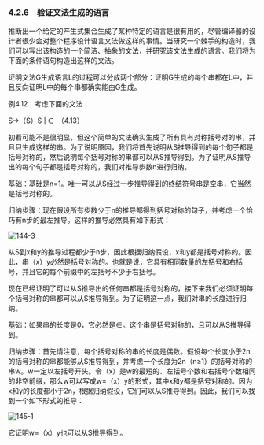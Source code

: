 ### 4.2.6　验证文法生成的语言

推断出一个给定的产生式集合生成了某种特定的语言是很有用的，尽管编译器的设计者很少会对整个程序设计语言文法做这样的事情。当研究一个棘手的构造时，我们可以写出该构造的一个简洁、抽象的文法，并研究该文法生成的语言。我们将为下面的条件语句构造出这样的文法。

证明文法G生成语言L的过程可以分成两个部分：证明G生成的每个串都在L中，并且反向证明L中的每个串都确实能由G生成。

例4.12　考虑下面的文法：

S→（S）S | ∈　（4.13）

初看可能不是很明显，但这个简单的文法确实生成了所有具有对称括号对的串，并且只生成这样的串。为了说明原因，我们将首先说明从S推导得到的每个句子都是括号对称的，然后说明每个括号对称的串都可以从S推导得到。为了证明从S推导出的每个句子都是括号对称的，我们对推导步数n进行归纳。

基础：基础是n=1。唯一可以从S经过一步推导得到的终结符号串是空串，它当然是括号对称的。

归纳步骤：现在假设所有步数少于n的推导都得到括号对称的句子，并考虑一个恰巧有n步的最左推导。这样的推导必然具有如下形式：

![144-3](../Images/image04160.jpeg)

从S到x和y的推导过程都少于n步，因此根据归纳假设，x和y都是括号对称的。因此，串（x）y必然是括号对称的。也就是说，它具有相同数量的左括号和右括号，并且它的每个前缀中的左括号不少于右括号。

现在已经证明了可以从S推导出的任何串都是括号对称的，接下来我们必须证明每个括号对称的串都可以从S推导得到。为了证明这一点，我们对串的长度进行归纳。

基础：如果串的长度是0，它必然是∈。这个串是括号对称的，且可以从S推导得到。

归纳步骤：首先请注意，每个括号对称的串的长度是偶数。假设每个长度小于2n的括号对称的串都能够从S推导得到，并考虑一个长度为2n（n≥1）的括号对称的串w。w一定以左括号开头。令（x）是w的最短的、左括号个数和右括号个数相同的非空前缀，那么w可以写成w=（x）y的形式，其中x和y都是括号对称的。因为x和y的长度都小于2n，根据归纳假设，它们可以从S推导得到。因此，我们可以找到一个如下形式的推导：

![145-1](../Images/image04161.jpeg)

它证明w=（x）y也可以从S推导得到。